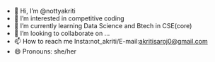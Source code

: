 - 👋 Hi, I’m @nottyakriti
- 👀 I’m interested in competitive coding
- 🌱 I’m currently learning Data Science and Btech in CSE(core)
- 💞️ I’m looking to collaborate on ...
- 📫 How to reach me Insta:not_akriti/E-mail:akritisaroj0@gmail.com
- 😄 Pronouns: she/her


<!---
nottyakriti/nottyakriti is a ✨ special ✨ repository because its `README.md` (this file) appears on your GitHub profile.
You can click the Preview link to take a look at your changes.
--->
